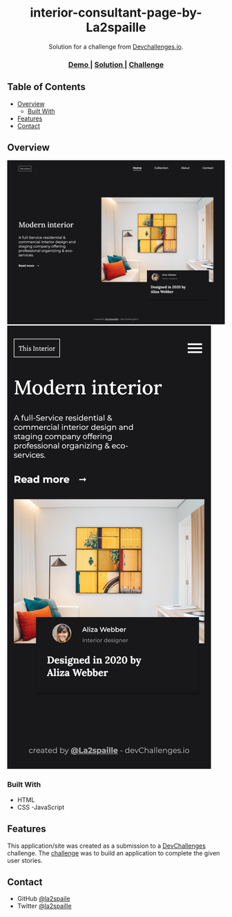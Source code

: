 
<h1 align="center">interior-consultant-page-by-La2spaille</h1>

<div align="center">
   Solution for a challenge from  <a href="http://devchallenges.io" target="_blank">Devchallenges.io</a>.
</div>

<div align="center">
  <h3>
    <a href="https://interior-consultant-page-by-la2spaille.vercel.app/">
      Demo
    </a>
    <span> | </span>
    <a href="https://github.com/la2spaille/interior-consultant-page-by-La2spaille">
      Solution
    </a>
    <span> | </span>
    <a href="https://devchallenges.io/challenges/Jymh2b2FyebRTUljkNcb">
      Challenge
    </a>
  </h3>
</div>

## Table of Contents

- [Overview](#overview)
  - [Built With](#built-with)
- [Features](#features)
- [Contact](#contact)

## Overview

![screenshot-desktop-design](design/desktop-design.png)
![screenshot-mobile-design](design/mobile-design.png)

### Built With

- HTML
- CSS
-JavaScript

## Features

This application/site was created as a submission to a [DevChallenges](https://devchallenges.io/challenges) challenge. The [challenge](https://devchallenges.io/challenges/gcbWLxG6wdennelX7b8I) was to build an application to complete the given user stories.

## Contact

- GitHub [@la2spaile](https://github.com/la2spaille)
- Twitter [@la2spaille](https://twitter.com/la2spaille)
